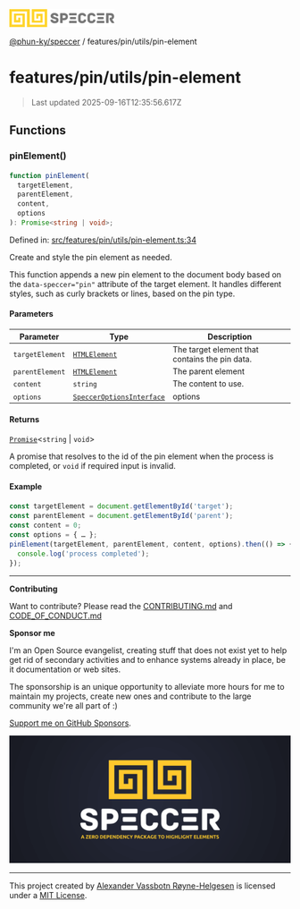<div><img alt="SPECCER logo" src="https://raw.githubusercontent.com/phun-ky/speccer/main/public/logo-speccer-horizontal-colored-package.svg?raw=true" style="max-height:32px;"/></div>

[@phun-ky/speccer](../../../README.md) / features/pin/utils/pin-element

# features/pin/utils/pin-element

> Last updated 2025-09-16T12:35:56.617Z

## Functions

### pinElement()

```ts
function pinElement(
  targetElement,
  parentElement,
  content,
  options
): Promise<string | void>;
```

Defined in:
[src/features/pin/utils/pin-element.ts:34](https://github.com/phun-ky/speccer/blob/main/src/features/pin/utils/pin-element.ts#L34)

Create and style the pin element as needed.

This function appends a new pin element to the document body based on the
`data-speccer="pin"` attribute of the target element. It handles different
styles, such as curly brackets or lines, based on the pin type.

#### Parameters

| Parameter       | Type                                                                           | Description                                    |
| --------------- | ------------------------------------------------------------------------------ | ---------------------------------------------- |
| `targetElement` | [`HTMLElement`](https://developer.mozilla.org/docs/Web/API/HTMLElement)        | The target element that contains the pin data. |
| `parentElement` | [`HTMLElement`](https://developer.mozilla.org/docs/Web/API/HTMLElement)        | The parent element                             |
| `content`       | `string`                                                                       | The content to use.                            |
| `options`       | [`SpeccerOptionsInterface`](../../../types/speccer.md#specceroptionsinterface) | options                                        |

#### Returns

[`Promise`](https://developer.mozilla.org/docs/Web/JavaScript/Reference/Global_Objects/Promise)<`string`
| `void`>

A promise that resolves to the id of the pin element when the process is
completed, or `void` if required input is invalid.

#### Example

```ts
const targetElement = document.getElementById('target');
const parentElement = document.getElementById('parent');
const content = 0;
const options = { … };
pinElement(targetElement, parentElement, content, options).then(() => {
  console.log('process completed');
});
```

---

**Contributing**

Want to contribute? Please read the
[CONTRIBUTING.md](https://github.com/phun-ky/speccer/blob/main/CONTRIBUTING.md)
and
[CODE_OF_CONDUCT.md](https://github.com/phun-ky/speccer/blob/main/CODE_OF_CONDUCT.md)

**Sponsor me**

I'm an Open Source evangelist, creating stuff that does not exist yet to help
get rid of secondary activities and to enhance systems already in place, be it
documentation or web sites.

The sponsorship is an unique opportunity to alleviate more hours for me to
maintain my projects, create new ones and contribute to the large community
we're all part of :)

[Support me on GitHub Sponsors](https://github.com/sponsors/phun-ky).

![Speccer banner, with logo and slogan: A zero dependency package to annotate or highlight elements](https://github.com/phun-ky/speccer/blob/main/public/speccer-banner.png?raw=true)

---

This project created by [Alexander Vassbotn Røyne-Helgesen](http://phun-ky.net)
is licensed under a [MIT License](https://choosealicense.com/licenses/mit/).
